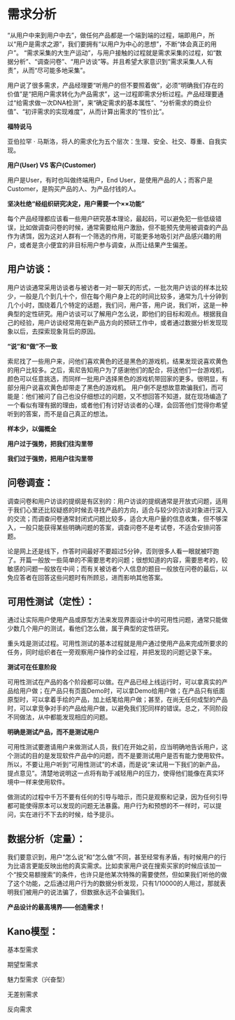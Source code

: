 # 需求分析

“从用户中来到用户中去”，做任何产品都是一个端到端的过程，端即用户，所以“用户是需求之源”，我们要拥有“以用户为中心的思想”，不断“体会真正的用户”。
“需求采集的大生产运动”，与用户接触的过程就是需求采集的过程，如“数据分析”、“调查问卷”、“用户访谈”等。并且希望大家意识到“需求采集人人有责”，从而“尽可能多地采集”。

用户说了很多需求，产品经理要“听用户的但不要照着做”，必须“明确我们存在的价值”是“把用户需求转化为产品需求”，这一过程即需求分析过程。产品经理要通过“给需求做一次DNA检测”，来“确定需求的基本属性”、“分析需求的商业价值”、“初评需求的实现难度”，从而计算出需求的“性价比”。

**福特说马**

亚伯拉罕 · 马斯洛，将人的需求化为五个层次：生理、安全、社交、尊重、自我实现。

**用户(User) VS 客户(Customer)**

用户是User，有时也叫做终端用户，End User，是使用产品的人；而客户是Customer，是购买产品的人、为产品付钱的人。

**坚决杜绝“经组织研究决定，用户需要一个××功能”**

每个产品经理都应该看一些用户研究基本理论，最起码，可以避免犯一些低级错误，比如做调查问卷的时候，通常需要给用户激励，但不能预先使用被调查的产品作为诱饵，因为这对人群有一个筛选的作用，可能更多地吸引对产品感兴趣的用户，或者是贪小便宜的非目标用户参与调查，从而让结果产生偏差。

## 用户访谈：

用户访谈通常采用访谈者与被访者一对一聊天的形式，一批次用户访谈的样本比较少，一般是几个到几十个，但在每个用户身上花的时间比较多，通常为几十分钟到几个小时，围绕着几个特定的话题，我们问，用户答，用户说，我们听，这是一种典型的定性研究。用户访谈可以了解用户怎么说，即他们的目标和观点。根据我自己的经验，用户访谈经常用在新产品方向的预研工作中，或者通过数据分析发现现象以后，去探索现象背后的原因。

**“说”和“做”不一致**

索尼找了一些用户来，问他们喜欢黄色的还是黑色的游戏机，结果发现说喜欢黄色的用户比较多。之后，索尼告知用户为了感谢他们的配合，将送他们一台游戏机，颜色可以任意挑选，而同样一批用户选择黑色的游戏机带回家的更多。很明显，有部分用户说喜欢黄色却带走了黑色的游戏机。
用户倒不是想故意欺骗我们，而可能是：他们被问了自己也没仔细想过的问题，又不想回答不知道，就在现场编造了一个看似有理有据的理由，或者他们有讨好访谈者的心理，会回答他们觉得你希望听到的答案，而不是自己真正的想法。

**样本少，以偏概全**

**用户过于强势，把我们往沟里带**

**我们过于强势，把用户往沟里带**

## 问卷调查：

调查问卷和用户访谈的提纲是有区别的：用户访谈的提纲通常是开放式问题，适用于我们心里还比较疑惑的时候去寻找产品的方向，适合与较少的访谈对象进行深入的交流；而调查问卷通常封闭式问题比较多，适合大用户量的信息收集，但不够深入，一般只能获得某些明确问题的答案，调查问卷不是考试卷，不适合安排问答题。

论是网上还是线下，作答时间最好不要超过5分钟，否则很多人看一眼就被吓跑了。开篇一般放一些简单的不需要思考的问题；很想知道的内容，需要思考的，较敏感的问题一般放在中间；而有关被访者个人信息的题目一般放在问卷的最后，以免应答者在回答这些问题时有所顾忌，进而影响其他答案。

## 可用性测试（定性）：

通过让实际用户使用产品或原型方法来发现界面设计中的可用性问题，通常只能做少数几个用户的测试，看他们怎么做，属于典型的定性研究。

重头戏是测试过程。可用性测试的基本过程就是用户通过使用产品来完成所要求的任务，同时组织者在一旁观察用户操作的全过程，并把发现的问题记录下来。

**测试可在任意阶段**

可用性测试在产品的各个阶段都可以做。在产品已经上线运行时，可以拿真实的产品给用户做；在产品只有页面Demo时，可以拿Demo给用户做；在产品只有纸面原型时，可以拿着手绘的产品，加上纸笔给用户做；甚至，在尚无任何成型的产品时，可以拿竞争对手的产品给用户做，以避免我们犯同样的错误。总之，不同阶段不同做法，从中都能发现相应的问题。

**明确是测试产品，而不是测试用户**

可用性测试要邀请用户来做测试人员，我们在开始之前，应当明确地告诉用户，这个测试的目的是发现软件产品中的问题，而不是要测试用户是否有能力使用软件。所以，不要让用户听到“可用性测试”的术语，而是说“来试用一下我们的新产品，提点意见”。清楚地说明这一点将有助于减轻用户的压力，使得他们能像在真实环境中一样来使用软件。

做测试的过程中千万不要有任何的引导与暗示，而只是观察和记录，因为任何引导都可能使得原本可以发现的问题无法暴露。用户行为和预想的不一样时，可以提问，实在进行不下去的时候，给予提示。

## 数据分析（定量）：

我们要意识到，用户“怎么说”和“怎么做”不同，甚至经常有矛盾，有时候用户的行为比语言更能反映出他的真实需求。比如卖家用户说在搜索买家的时候应该加一个“按交易额搜索”的条件，也许只是他某次特殊的需要使然，但如果我们听他的做了这个功能，之后通过用户行为的数据分析发现，只有1/10000的人用过，那就表明我们被用户的说法骗了，但数据永远不会骗我们。

**产品设计的最高境界——创造需求！**



## Kano模型：

基本型需求

期望型需求

魅力型需求（兴奋型）

无差别需求

反向需求